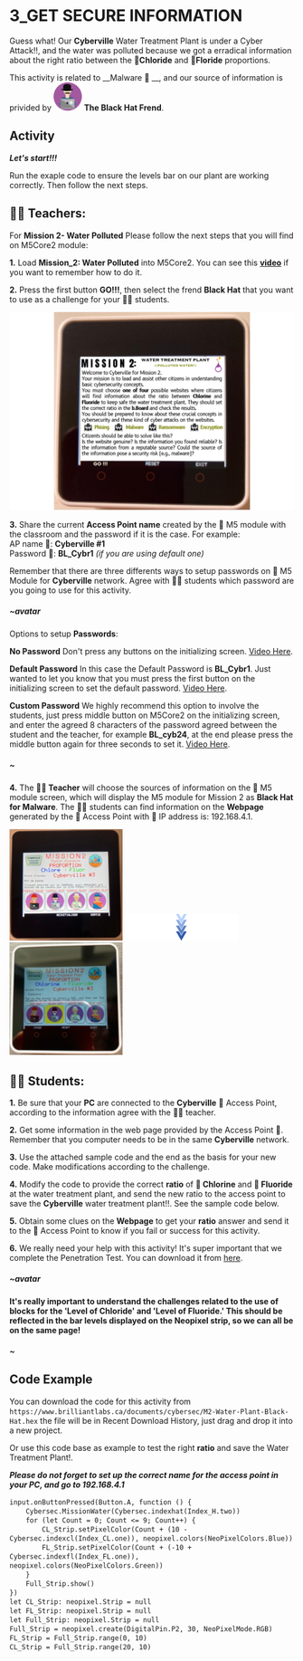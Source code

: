 # 3_GET SECURE INFORMATION

Guess what! Our __Cyberville__ Water Treatment Plant is under a Cyber Attack!!, and the water was polluted because we got a erradical information about the right ratio between the __🧪Chloride__ and __🧪Floride__ proportions.

This activity is related to __Malware 🦠 __, and our source of information is privided by <img src="https://github.com/Brilliant-Labs/code.bl/blob/code_alpha/packaged/docs/static/mb/projects/bboard-tutorials-cyberville/ValuableData/3_Get_Secure_Information/BlackHat.png?raw=true" alt="BlackHat" title="BlackHat" width="50"/> __The Black Hat Frend__.
## Activity
__*Let's start!!!*__

Run the exaple code to ensure the levels bar on our plant are working correctly. Then follow the next steps.  

## __🧑‍🏫 Teachers:__

For __Mission 2- Water Polluted__ Please follow the next steps that you will find on M5Core2 module:

__1.__ Load __Mission_2: Water Polluted__ into M5Core2. You can see this [__video__](https://www.canva.com/design/DAGJhm69_Mk/JdN1bb74mN-bKiclzST5Ag/watch?utm_content=DAGJhm69_Mk&utm_campaign=designshare&utm_medium=link&utm_source=editor) if you want to remember how to do it.

__2.__ Press the first button __GO!!!__, then select the frend __Black Hat__ that you want to use as a challenge for your 🧑‍🎓 students. 

![M2](https://github.com/Brilliant-Labs/code.bl/blob/code_alpha/packaged/docs/static/mb/projects/bboard-tutorials-cyberville/ValuableData/2_Get_Reliable_Information/M2.png?raw=true "Mission 2")  

__3.__ Share the current __Access Point name__ created by the 📳 M5 module with the classroom and the password if it is the case. For example:  
        AP name  📳: __Cyberville #1__  
        Password 🔑: __BL_Cybr1__ *(if you are using default one)*

Remember that there are three differents ways to setup passwords on 📳 M5 Module for __Cyberville__ network. Agree with 🧑‍🎓 students which password are you going to use for this activity. 

##### ~avatar
Options to setup __Passwords__:

__No Password__ Don't press any buttons on the initializing screen. [Video Here](https://www.canva.com/design/DAGJhwOPNfA/C7i4j-8NuAyaVB4WW4ZQLg/watch?utm_content=DAGJhwOPNfA&utm_campaign=designshare&utm_medium=link&utm_source=editor). 

__Default Password__ In this case the Default Password is __BL_Cybr1__. Just wanted to let you know that you must press the first button on the initializing screen to set the default password. [Video Here](https://www.canva.com/design/DAGJh3x2cWc/WLy_dI8ckApegcX8nVluYw/watch?utm_content=DAGJh3x2cWc&utm_campaign=designshare&utm_medium=link&utm_source=editor). 

__Custom Password__ We highly recommend this option to involve the students, just press middle button on M5Core2 on the initializing screen, and enter the agreed 8 characters of the password agreed between the student and the teacher, for example __BL_cyb24__, at the end please press the middle button again for three seconds to set it. [Video Here](https://www.canva.com/design/DAGJhzixXtc/zuFnnSe0t3ZZR298o1uEjg/watch?utm_content=DAGJhzixXtc&utm_campaign=designshare&utm_medium=link&utm_source=editor). 
##### ~

__4.__ The __🧑‍🏫 Teacher__ will choose the sources of information on the 📳 M5 module screen, which will display the M5 module for Mission 2 as __Black Hat for Malware__. The 🧑‍🎓 students can find information on the __Webpage__ generated by the 📳 Access Point with 📮 IP address is: 192.168.4.1.

<img src="https://github.com/Brilliant-Labs/code.bl/blob/code_alpha/packaged/docs/static/mb/projects/bboard-tutorials-cyberville/ValuableData/3_Get_Secure_Information/Hats.jpeg?raw=true" alt="Hats" title="Hats" width="200" />

<img src="https://github.com/Brilliant-Labs/code.bl/blob/code_alpha/packaged/docs/static/mb/projects/bboard-tutorials-cyberville/ValuableData/3_Get_Secure_Information/arrow.png?raw=true" alt="Hats" title="Hats" width="200" />

<img src="https://github.com/Brilliant-Labs/code.bl/blob/code_alpha/packaged/docs/static/mb/projects/bboard-tutorials-cyberville/ValuableData/3_Get_Secure_Information/M2B.png?raw=true" alt="Hats" title="Hats" width="200" />

## __🧑‍🎓 Students:__

__1.__ Be sure that your __PC__ are connected to the __Cyberville__  📳 Access Point, according to the information agree with the 🧑‍🏫 teacher.

__2.__ Get some information in the web page provided by the Access Point 📳. Remember that you computer needs to be in the same __Cyberville__ network.  

__3.__ Use the attached sample code and the end as the basis for your new code. Make modifications according to the challenge. 

__4.__ Modify the code to provide the correct __ratio__ of __🧪 Chlorine__ and __🧪 Fluoride__ at the water treatment plant, and send the new ratio to the access point to save the __Cyberville__ water treatment plant!!.  See the sample code below. 

__5.__ Obtain some clues on the __Webpage__ to get your __ratio__ answer and send it to the 📳 Access Point to know if you fail or success for this activity.

__6.__ We really need your help with this activity! It's super important that we complete the Penetration Test. You can download it from [here](https://drive.google.com/file/d/1olnFYjDaeksdrgLxqsAW_SRAgxP1kfgX/view?usp=sharing).

##### ~avatar
__It's really important to understand the challenges related to the use of blocks for the 'Level of Chloride' and 'Level of Fluoride.' This should be reflected in the bar levels displayed on the Neopixel strip, so we can all be on the same page!__
##### ~

## Code Example

You can download the code for this activity from `https://www.brilliantlabs.ca/documents/cybersec/M2-Water-Plant-Black-Hat.hex`  the file will be in Recent Download History, just drag and drop it into a new project.  

Or use this code base as example to test the right __ratio__ and save the Water Treatment Plant!.

__*Please do not forget to set up the correct name for the access point in your PC, and go to 192.168.4.1*__

```blocks
input.onButtonPressed(Button.A, function () {
    Cybersec.MissionWater(Cybersec.indexhat(Index_H.two))
    for (let Count = 0; Count <= 9; Count++) {
        CL_Strip.setPixelColor(Count + (10 - Cybersec.indexcl(Index_CL.one)), neopixel.colors(NeoPixelColors.Blue))
        FL_Strip.setPixelColor(Count + (-10 + Cybersec.indexfl(Index_FL.one)), neopixel.colors(NeoPixelColors.Green))
    }
    Full_Strip.show()
})
let CL_Strip: neopixel.Strip = null
let FL_Strip: neopixel.Strip = null
let Full_Strip: neopixel.Strip = null
Full_Strip = neopixel.create(DigitalPin.P2, 30, NeoPixelMode.RGB)
FL_Strip = Full_Strip.range(0, 10)
CL_Strip = Full_Strip.range(20, 10)

```
